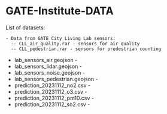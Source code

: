 # GATE-Institute-DATA

List of datasets:

    - Data from GATE City Living Lab sensors:
      -- CLL_air_quality.rar - sensors for air quality
      -- CLL_pedestrian.rar - sensors for predestrian counting
- lab_sensors_air.geojson -
- lab_sensors_lidar.geojson -
- lab_sensors_noise.geojson -
- lab_sensors_pedestrian.geojson -
- prediction_20231112_no2.csv -
- prediction_20231112_o3.csv -
- prediction_20231112_pm10.csv -
- prediction_20231112_so2.csv - 
